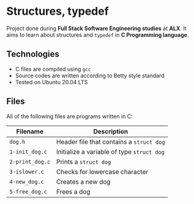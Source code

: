 # Structures, typedef
Project done during **Full Stack Software Engineering studies** at **ALX**. It aims to learn about structures and `typedef` in **C Programming language**.

## Technologies
* C files are compiled using `gcc`
* Source codes are written according to Betty style standard
* Tested on Ubuntu 20.04 LTS

## Files
All of the following files are programs written in C:

| Filename | Description |
| -------- | ----------- |
| `dog.h` | Header file that contains a `struct dog` |
| `1-init_dog.c` | Initialize a variable of type `struct dog` |
| `2-print_dog.c` | Prints a `struct dog` |
| `3-islower.c` | Checks for lowercase character |
| `4-new_dog.c` | Creates a new dog |
| `5-free_dog.c` | Frees a dog |
